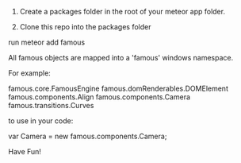 1) Create a packages folder in the root of your meteor app folder.

2) Clone this repo into the packages folder

run meteor add famous

All famous objects  are mapped  into a 'famous' windows namespace.


For example:

 famous.core.FamousEngine
 famous.domRenderables.DOMElement
 famous.components.Align
 famous.components.Camera
 famous.transitions.Curves
 
 
 to use in your code:
 
 var Camera = new famous.components.Camera;
 
 
Have Fun!


